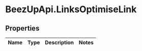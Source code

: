 # BeezUpApi.LinksOptimiseLink

## Properties
Name | Type | Description | Notes
------------ | ------------- | ------------- | -------------


